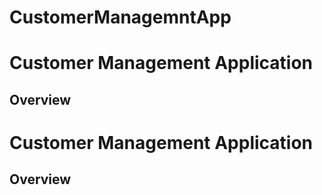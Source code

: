 # CustomerManagemntApp
# Customer Management Application
## Overview
# Customer Management Application
## Overview
